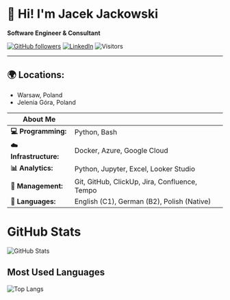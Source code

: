 # 👋 Hi! I'm Jacek Jackowski

**Software Engineer & Consultant**

[![GitHub followers](https://img.shields.io/github/followers/JacJacJr?label=Follow&style=social)](https://github.com/JacJacJr)
[![LinkedIn](https://img.shields.io/badge/LinkedIn-Connect-blue)](https://www.linkedin.com/in/jacek-m-jackowski/details/experience/)
![Visitors](https://api.visitorbadge.io/api/visitors?path=JacJacJr&label=Visitors&labelColor=%231f2833&countColor=%2345a29e&style=plastic)

---

## 🌍 Locations:
- Warsaw, Poland  
- Jelenia Góra, Poland  

| **About Me**          |                                                                 |
|-----------------------|-----------------------------------------------------------------|
| **💻 Programming:**   | Python, Bash                                                    |
| **☁️ Infrastructure:**| Docker, Azure, Google Cloud                                     |
| **📊 Analytics:**     | Python, Jupyter, Excel, Looker Studio                           |
| **📓 Management:**    | Git, GitHub, ClickUp, Jira, Confluence, Tempo                   |
| **💭 Languages:**     | English (C1), German (B2), Polish (Native)                     |

# GitHub Stats

![GitHub Stats](https://github-readme-stats.vercel.app/api?username=JacJacJr&show_icons=true&theme=radical)

## Most Used Languages

![Top Langs](https://github-readme-stats.vercel.app/api/top-langs/?username=JacJacJr&layout=compact&theme=radical)